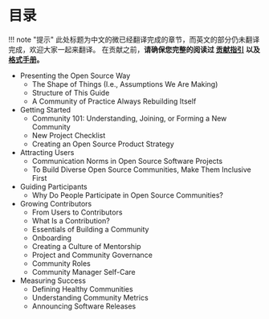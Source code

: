 # 目录

!!! note "提示"
    此处标题为中文的微已经翻译完成的章节，而英文的部分仍未翻译完成，欢迎大家一起来翻译。
    在贡献之前，**请确保您完整的阅读过 [贡献指引](https://theopensourceway-guidebook-zh.readthedocs.io/zh_CN/latest/contribution/guide/)**
    **以及 [格式手册](https://theopensourceway-guidebook-zh.readthedocs.io/zh_CN/latest/contribution/format-guide)。**

- Presenting the Open Source Way
    - The Shape of Things (I.e., Assumptions We Are Making)
    - Structure of This Guide
    - A Community of Practice Always Rebuilding Itself
- Getting Started
    - Community 101: Understanding, Joining, or Forming a New Community
    - New Project Checklist
    - Creating an Open Source Product Strategy
- Attracting Users
    - Communication Norms in Open Source Software Projects
    - To Build Diverse Open Source Communities, Make Them Inclusive First
- Guiding Participants
    - Why Do People Participate in Open Source Communities?
- Growing Contributors
    - From Users to Contributors
    - What Is a Contribution?
    - Essentials of Building a Community
    - Onboarding
    - Creating a Culture of Mentorship
    - Project and Community Governance
    - Community Roles
    - Community Manager Self-Care
- Measuring Success
    - Defining Healthy Communities
    - Understanding Community Metrics
    - Announcing Software Releases
